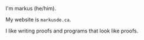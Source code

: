 I'm markus (he/him).

My website is ``markusde.ca``. 

I like writing proofs and programs that look like proofs.
